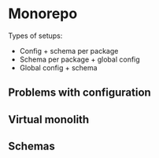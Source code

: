 # Monorepo

Types of setups:

- Config + schema per package
- Schema per package + global config
- Global config + schema

## Problems with configuration



## Virtual monolith




## Schemas

